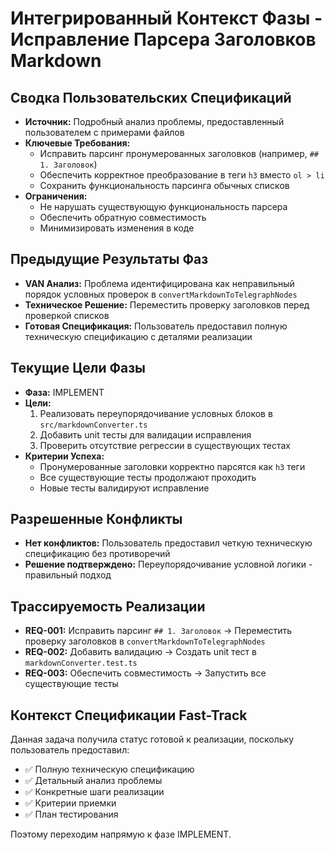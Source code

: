 # Интегрированный Контекст Фазы - Исправление Парсера Заголовков Markdown

## Сводка Пользовательских Спецификаций
- **Источник:** Подробный анализ проблемы, предоставленный пользователем с примерами файлов
- **Ключевые Требования:**
  * Исправить парсинг пронумерованных заголовков (например, `## 1. Заголовок`)
  * Обеспечить корректное преобразование в теги `h3` вместо `ol > li`
  * Сохранить функциональность парсинга обычных списков
- **Ограничения:**
  * Не нарушать существующую функциональность парсера
  * Обеспечить обратную совместимость
  * Минимизировать изменения в коде

## Предыдущие Результаты Фаз
- **VAN Анализ:** Проблема идентифицирована как неправильный порядок условных проверок в `convertMarkdownToTelegraphNodes`
- **Техническое Решение:** Переместить проверку заголовков перед проверкой списков
- **Готовая Спецификация:** Пользователь предоставил полную техническую спецификацию с деталями реализации

## Текущие Цели Фазы
- **Фаза:** IMPLEMENT
- **Цели:**
  1. Реализовать переупорядочивание условных блоков в `src/markdownConverter.ts`
  2. Добавить unit тесты для валидации исправления
  3. Проверить отсутствие регрессии в существующих тестах
- **Критерии Успеха:**
  * Пронумерованные заголовки корректно парсятся как `h3` теги
  * Все существующие тесты продолжают проходить
  * Новые тесты валидируют исправление

## Разрешенные Конфликты
- **Нет конфликтов:** Пользователь предоставил четкую техническую спецификацию без противоречий
- **Решение подтверждено:** Переупорядочивание условной логики - правильный подход

## Трассируемость Реализации
- **REQ-001:** Исправить парсинг `## 1. Заголовок` → Переместить проверку заголовков в `convertMarkdownToTelegraphNodes`
- **REQ-002:** Добавить валидацию → Создать unit тест в `markdownConverter.test.ts`
- **REQ-003:** Обеспечить совместимость → Запустить все существующие тесты

## Контекст Спецификации Fast-Track
Данная задача получила статус готовой к реализации, поскольку пользователь предоставил:
- ✅ Полную техническую спецификацию
- ✅ Детальный анализ проблемы
- ✅ Конкретные шаги реализации
- ✅ Критерии приемки
- ✅ План тестирования

Поэтому переходим напрямую к фазе IMPLEMENT.